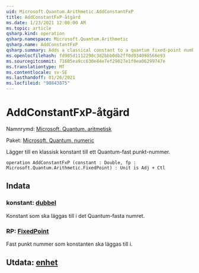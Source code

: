```yaml
---
uid: Microsoft.Quantum.Arithmetic.AddConstantFxP
title: AddConstantFxP-åtgärd
ms.date: 1/23/2021 12:00:00 AM
ms.topic: article
qsharp.kind: operation
qsharp.namespace: Microsoft.Quantum.Arithmetic
qsharp.name: AddConstantFxP
qsharp.summary: Adds a classical constant to a quantum fixed-point number.
ms.openlocfilehash: fd985d1112298c3d2bbb0db2ff0d934098566e93
ms.sourcegitcommit: 71605ea9cc630e84e7ef29027e1f0ea06299747e
ms.translationtype: MT
ms.contentlocale: sv-SE
ms.lasthandoff: 01/26/2021
ms.locfileid: "98843875"
---
```

# <a name="addconstantfxp-operation"></a>AddConstantFxP-åtgärd

Namnrymd: [Microsoft. Quantum. aritmetisk](xref:Microsoft.Quantum.Arithmetic)

Paket: [Microsoft. Quantum. numeric](https://nuget.org/packages/Microsoft.Quantum.Numerics)


Lägger till en klassisk konstant till ett Quantum-fast punkt-nummer.

```qsharp
operation AddConstantFxP (constant : Double, fp : Microsoft.Quantum.Arithmetic.FixedPoint) : Unit is Adj + Ctl
```


## <a name="input"></a>Indata

### <a name="constant--double"></a>konstant: [dubbel](xref:microsoft.quantum.lang-ref.double)

Konstant som ska läggas till i det Quantum-fasta numret.


### <a name="fp--fixedpoint"></a>RP: [FixedPoint](xref:Microsoft.Quantum.Arithmetic.FixedPoint)

Fast punkt nummer som konstanten ska läggas till i.



## <a name="output--unit"></a>Utdata: [enhet](xref:microsoft.quantum.lang-ref.unit)

